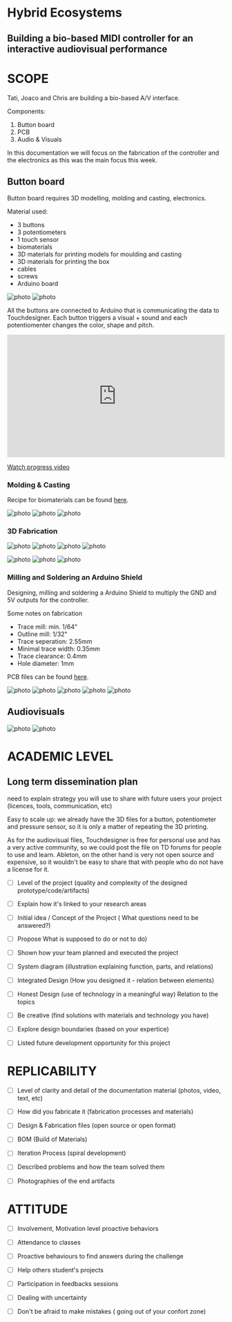 # Hybrid Ecosystems

## Building a bio-based MIDI controller for an interactive audiovisual performance

# SCOPE
Tati, Joaco and Chris are building a bio-based A/V interface. 

Components:

1. Button board 
2. PCB
3. Audio & Visuals

In this documentation we will focus on the fabrication of the controller and the electronics as this was the main focus this week. 

## Button board

Button board requires 3D modelling, molding and casting, electronics.

Material used:

- 3 buttons
- 3 potentiometers
- 1 touch sensor
- biomaterials
- 3D materials for printing models for moulding and casting
- 3D materials for printing the box
- cables
- screws
- Arduino board

![photo](/0_process/IMG_1715.PNG) 
![photo](/0_process/IMG_1716.PNG) 


All the buttons are connected to Arduino that is communicating the data to Touchdesigner. Each button triggers a visual + sound and each potentiomenter changes the color, shape and pitch.

<div style="padding:56.25% 0 0 0;position:relative;"><iframe src="https://player.vimeo.com/video/717057704?h=02182214a8&amp;badge=0&amp;autopause=0&amp;player_id=0&amp;app_id=58479" frameborder="0" allow="autoplay; fullscreen; picture-in-picture" allowfullscreen style="position:absolute;top:0;left:0;width:100%;height:100%;" title="Fab Challenge 4 Summary"></iframe></div><script src="https://player.vimeo.com/api/player.js"></script>

[Watch progress video](https://s3.us-west-2.amazonaws.com/secure.notion-static.com/2db77373-799c-44dc-9eed-a193a9d7025f/Fab_Challenge_4_Summary.mp4?X-Amz-Algorithm=AWS4-HMAC-SHA256&X-Amz-Content-Sha256=UNSIGNED-PAYLOAD&X-Amz-Credential=AKIAT73L2G45EIPT3X45%2F20220603%2Fus-west-2%2Fs3%2Faws4_request&X-Amz-Date=20220603T135727Z&X-Amz-Expires=86400&X-Amz-Signature=bd76c62f96808c296dd6098353f9e487a46c8533aaf282863562d5775bfa159e&X-Amz-SignedHeaders=host&response-content-disposition=filename%20%3D%22Fab%2520Challenge%25204%2520Summary.mp4%22&x-id=GetObject) 


### Molding & Casting

Recipe for biomaterials can be found [here](/2_biomaterials).

![photo](/0_process/IMG_8674.JPG) 
![photo](/0_process/IMG_8693.JPG) 
![photo](/0_process/IMG_8703.JPG) 

### 3D Fabrication

![photo](/0_process/IMG_8644.JPG) 
![photo](/0_process/IMG_8646.JPG) 
![photo](/0_process/IMG_8650.JPG) 
![photo](/0_process/IMG_4207.jpeg) 

![photo](/0_process/IMG_8652.JPG) 
![photo](/0_process/IMG_8659.jpeg) 
![photo](/0_process/IMG_4211.jpeg) 

### Milling and Soldering an Arduino Shield

Designing, milling and soldering a Arduino Shield to multiply the GND and 5V outputs for the controller. 

Some notes on fabrication
- Trace mill: min. 1/64"
- Outline mill: 1/32"
- Trace seperation: 2.55mm
- Minimal trace width: 0.35mm 
- Trace clearance: 0.4mm
- Hole diameter: 1mm

PCB files can be found [here](/1_fabrication/Arduino_Shield).

![photo](/0_process/IMG_4208.jpeg) 
![photo](/0_process/IMG_4219.jpeg) 
![photo](/0_process/IMG_8706.JPG) 
![photo](/0_process/IMG_8712.JPG) 
![photo](/0_process/IMG_8715.JPG) 


## Audiovisuals

![photo](/0_process/IMG_8713.JPG) 
![photo](/0_process/IMG_8722.JPG) 


# ACADEMIC LEVEL

## Long term dissemination plan
need to explain strategy you will use to share with future users your project (licences, tools, communication, etc)

Easy to scale up: we already have the 3D files for a button, potentiometer and pressure sensor, so it is only a matter of repeating the 3D printing.

As for the audiovisual files, Touchdesigner is free for personal use and has a very active community, so we could post the file on TD forums for people to use and learn. Ableton, on the other hand is very not open source and expensive, so it wouldn't be easy to share that with people who do not have a license for it.

- [ ] Level of the project (quality and complexity of the designed prototype/code/artifacts)

- [ ] Explain how it's linked to your research areas

- [ ] Initial idea / Concept of the Project ( What questions need to be answered?)

- [ ] Propose What is supposed to do or not to do)


- [ ] Shown how your team planned and executed the project

- [ ] System diagram (illustration explaining function, parts, and relations)


- [ ] Integrated Design (How you designed it - relation between elements)

- [ ] Honest Design (use of technology in a meaningful way) Relation to the topics

- [ ] Be creative (find solutions with materials and technology you have)

- [ ] Explore design boundaries (based on your expertice)

- [ ] Listed future development opportunity for this project


# REPLICABILITY

- [ ] Level of clarity and detail of the documentation material (photos, video, text, etc)

- [ ] How did you fabricate it (fabrication processes and materials)

- [ ] Design & Fabrication files (open source or open format)

- [ ] BOM (Build of Materials)

- [ ] Iteration Process (spiral development)

- [ ] Described problems and how the team solved them

- [ ] Photographies of the end artifacts



# ATTITUDE

- [ ] Involvement, Motivation level proactive behaviors

- [ ] Attendance to classes

- [ ] Proactive behaviours to find answers during the challenge

- [ ] Help others student's projects

- [ ] Participation in feedbacks sessions

- [ ] Dealing with uncertainty

- [ ] Don't be afraid to make mistakes ( going out of your confort zone)


